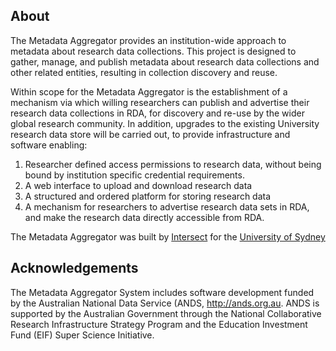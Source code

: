 ## About ##
The Metadata Aggregator provides an institution-wide approach to metadata about research data collections. This project is designed to gather, manage, and publish metadata about research data collections and other related entities, resulting in collection discovery and reuse.

Within scope for the Metadata Aggregator is the establishment of a mechanism via which willing researchers can publish and advertise their research data collections in RDA, for discovery and re-use by the wider global research community. In addition, upgrades to the existing University research data store will be carried out, to provide infrastructure and software enabling:

  1. Researcher defined access permissions to research data, without being bound by institution specific credential  requirements.
  1. A web interface to upload and download research data
  1. A structured and ordered platform for storing research data
  1. A mechanism for researchers to advertise research data sets in RDA, and make the research data directly accessible from RDA.

The Metadata Aggregator was built by [Intersect](http://www.intersect.org.au) for the [University of Sydney](http://www.sydney.edu.au)

## Acknowledgements ##
The Metadata Aggregator System includes software development funded by the Australian National Data Service (ANDS, http://ands.org.au. ANDS is supported by the Australian Government through the National Collaborative Research Infrastructure Strategy Program and the Education Investment Fund (EIF) Super Science Initiative.